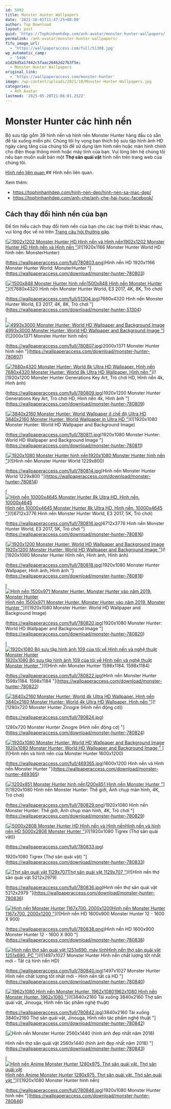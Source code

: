 ```yaml
---
id: 5892
title: Monster Hunter Wallpapers
date: '2021-10-01T11:47:25+00:00'
author: Top Download
layout: post
guid: 'https://Tophinhanhdep.com/anh-avatar/monster-hunter-wallpapers/'
permalink: /anh-avatar/monster-hunter-wallpapers/
fifu_image_url:
  - 'https://wallpaperaccess.com/full/51308.jpg'
wp_automatic_camp:
  - '5496'
a1d26d5a17442c5faac26462d27b3f5e:
  - Monster Hunter Wallpapers
original_link:
  - 'https://wallpaperaccess.com/monster-hunter'
image: /wp-content/uploads/2021/10/Monster-Hunter-Wallpapers.jpg
categories:
  - Ảnh Avatar
lastmod: '2025-05-20T21:06:01.252Z'
---
```

# Monster Hunter các hình nền

Bộ sưu tập gồm 39 hình nền và hình nền Monster Hunter hàng đầu có sẵn để tải xuống miễn phí. Chúng tôi hy vọng bạn thích bộ sưu tập hình ảnh HD ngày càng tăng của chúng tôi để sử dụng làm hình nền hoặc màn hình chính cho điện thoại thông minh hoặc máy tính của bạn. Vui lòng liên hệ chúng tôi nếu bạn muốn xuất bản một **Thợ săn quái vật** hình nền trên trang web của chúng tôi.

[Hình nền liên quan ](#related) ## Hình nền liên quan.

   
 Xem thêm:

   
- <https://tophinhanhdep.com/hinh-nen-dep/hinh-nen-sa-mac-dep/>
- <https://tophinhanhdep.com/anh-che/anh-che-hai-huoc-facebook/>

## Cách thay đổi hình nền của bạn

Để tìm hiểu cách thay đổi hình nền của bạn cho các loại thiết bị khác nhau, vui lòng đọc về nó trên [Trang câu hỏi thường gặp](https://tophinhanhdep.com/faq/).

  
[[![1902x1202 Monster Hunter HD Hình nền và Hình nền](https://wallpaperaccess.com/full/51308.jpg)1902x1202 Monster Hunter HD Hình nền và Hình nền "](https://wallpaperaccess.com/download/monster-hunter-51308)](![1920x1166 Monster Hunter World HD hình nền: MonsterHunter)

(https://wallpaperaccess.com/full/780803.png)Hình nền HD 1920x1166 Monster Hunter World: MonsterHunter "](https://wallpaperaccess.com/download/monster-hunter-780803)

[[![1500x848 Monster Hunter hình nền](https://wallpaperaccess.com/full/780804.jpg)1500x848 Hình nền Monster Hunter "](https://wallpaperaccess.com/download/monster-hunter-780804)](![7680x4320 Hình nền Monster Hunter World, E3 2017, 4K, 8K, Trò chơi)

(https://wallpaperaccess.com/full/51304.jpg)7680x4320 Hình nền Monster Hunter World, E3 2017, 4K, 8K, Trò chơi "](https://wallpaperaccess.com/download/monster-hunter-51304)

[[![4993x3000 Monster Hunter: World HD Wallpaper and Background Image](https://wallpaperaccess.com/full/780806.jpg)4993x3000 Monster Hunter: World HD Wallpaper and Background Image "](https://wallpaperaccess.com/download/monster-hunter-780806)](![2000x1371 Monster Hunter hình nền)

(https://wallpaperaccess.com/full/780807.jpg)2000x1371 Monster Hunter hình nền "](https://wallpaperaccess.com/download/monster-hunter-780807)

[[![7680x4320 Monster Hunter: World 8k Ultra HD Wallpaper.  Hình nền](https://wallpaperaccess.com/full/780808.jpg)7680x4320 Monster Hunter: World 8k Ultra HD Wallpaper. Hình nền "](https://wallpaperaccess.com/download/monster-hunter-780808)](![1920x1200 Monster Hunter Generations Key Art, Trò chơi HD, Hình nền 4k, Hình ảnh)

(https://wallpaperaccess.com/full/780809.jpg)1920x1200 Monster Hunter Generations Key Art, Trò chơi HD, Hình nền 4k, Hình ảnh "](https://wallpaperaccess.com/download/monster-hunter-780809)

[[![3840x2160 Monster Hunter: World Wallpaper ở chế độ Ultra HD](https://wallpaperaccess.com/full/780810.jpg)3840x2160 Monster Hunter: World Wallpaper in Ultra HD "](https://wallpaperaccess.com/download/monster-hunter-780810)](![1920x1080 Monster Hunter: World HD Wallpaper and Background Image)

(https://wallpaperaccess.com/full/780811.jpg)1920x1080 Monster Hunter: World HD Wallpaper and Background Image "](https://wallpaperaccess.com/download/monster-hunter-780811)

[[![1920x1080 Monster Hunter hình nền](https://wallpaperaccess.com/full/780813.jpg)1920x1080 Monster Hunter hình nền "](https://wallpaperaccess.com/download/monster-hunter-780813)](![Hình nền Monster Hunter World 1229x800)

(https://wallpaperaccess.com/full/780814.jpg)Hình nền Monster Hunter World 1229x800 "](https://wallpaperaccess.com/download/monster-hunter-780814)

[[![Hình nền 10000x4645 Monster Hunter 8k Ultra HD.  Hình nền.  10000x4645](https://wallpaperaccess.com/full/51307.jpg)Hình nền 10000x4645 Monster Hunter 8k Ultra HD. Hình nền. 10000x4645 "](https://wallpaperaccess.com/download/monster-hunter-51307)](![6712x3776 Hình nền Monster Hunter World, E3 2017, 5K, Trò chơi)

(https://wallpaperaccess.com/full/780816.jpg)6712x3776 Hình nền Monster Hunter World, E3 2017, 5K, Trò chơi "](https://wallpaperaccess.com/download/monster-hunter-780816)

[[![1920x1200 Monster Hunter: World HD Wallpaper and Background Image](https://wallpaperaccess.com/full/780817.jpg)1920x1200 Monster Hunter: World HD Wallpaper and Background Image "](https://wallpaperaccess.com/download/monster-hunter-780817)](![1920x1080 Monster Hunter Hình nền, Hình ảnh, Hình ảnh)

(https://wallpaperaccess.com/full/780818.jpg)1920x1080 Monster Hunter Wallpaper, Hình ảnh, Hình ảnh "](https://wallpaperaccess.com/download/monster-hunter-780818)

[[![Hình nền 1500x971 Monster Hunter.  Monster Hunter vào năm 2019. Monster Hunter](https://wallpaperaccess.com/full/780819.jpg)Hình nền 1500x971 Monster Hunter. Monster Hunter vào năm 2019. Monster Hunter "](https://wallpaperaccess.com/download/monster-hunter-780819)](![1920x1080 Monster Hunter: World HD Wallpaper and Background Image)

(https://wallpaperaccess.com/full/780820.jpg)1920x1080 Monster Hunter: World HD Wallpaper and Background Image "](https://wallpaperaccess.com/download/monster-hunter-780820)

[[![1920x1080 Bộ sưu tập hình ảnh 109 của tôi về Hình nền và nghệ thuật Monster Hunter](https://wallpaperaccess.com/full/780821.jpg)1920x1080 Bộ sưu tập hình ảnh 109 của tôi về Hình nền và nghệ thuật Monster Hunter "](https://wallpaperaccess.com/download/monster-hunter-780821)](![Hình nền Monster Hunter 1598x1184.  1598x1184)

(https://wallpaperaccess.com/full/780822.jpg)Hình nền Monster Hunter 1598x1184. 1598x1184 "](https://wallpaperaccess.com/download/monster-hunter-780822)

[[![3840x2160 Monster Hunter: World 4k Ultra HD Wallpaper.  Hình nền](https://wallpaperaccess.com/full/780823.jpg)3840x2160 Monster Hunter: World 4k Ultra HD Wallpaper. Hình nền "](https://wallpaperaccess.com/download/monster-hunter-780823)](![1280x720 Monster Hunter Zinogre (Hình nền động cơ))

(https://wallpaperaccess.com/full/780824.jpg)

1280x720 Monster Hunter Zinogre (Hình nền động cơ) "](https://wallpaperaccess.com/download/monster-hunter-780824)

[[![1920x1080 Monster Hunter: World HD Wallpaper and Background Image](https://wallpaperaccess.com/full/780826.jpg)1920x1080 Monster Hunter: World HD Wallpaper and Background Image " ](https://wallpaperaccess.com/download/monster-hunter-780826)](![Hình nền và hình nền của Monster Hunter 1600x1200)

(https://wallpaperaccess.com/full/469365.jpg)1600x1200 Hình nền và Hình nền Monster Hunter "](https://wallpaperaccess.com/download/monster-hunter-469365)

[[![1200x851 Monster Hunter hình nền](https://wallpaperaccess.com/full/780828.jpg)1200x851 Hình nền Monster Hunter "](https://wallpaperaccess.com/download/monster-hunter-780828)](![1920x1080 Hình nền Monster Hunter: Thế giới, Ảnh chụp màn hình, 4K, Trò chơi)

(https://wallpaperaccess.com/full/780829.png)1920x1080 Hình nền Monster Hunter: Thế giới, Ảnh chụp màn hình, 4K, Trò chơi "](https://wallpaperaccess.com/download/monster-hunter-780829)

[[![5000x2808 Monster Hunter HD Hình nền và Hình nền](https://wallpaperaccess.com/full/780832.jpg)Hình nền và hình nền HD 5000x2808 Monster Hunter "](https://wallpaperaccess.com/download/monster-hunter-780832)](![1920x1080 Tigrex (Thợ săn quái vật))

(https://wallpaperaccess.com/full/780833.jpg)

1920x1080 Tigrex (Thợ săn quái vật) "](https://wallpaperaccess.com/download/monster-hunter-780833)

[[![Thợ săn quái vật 1129x707](https://wallpaperaccess.com/full/780835.jpg)Thợ săn quái vật 1129x707 "](https://wallpaperaccess.com/download/monster-hunter-780835)](![Hình nền thợ săn quái vật 5212x2979)

(https://wallpaperaccess.com/full/780836.jpg)Hình nền thợ săn quái vật 5212x2979 "](https://wallpaperaccess.com/download/monster-hunter-780836)

[[![Hình nền Monster Hunter 1167x700.  2000x1200](https://wallpaperaccess.com/full/780837.jpg)Hình nền Monster Hunter 1167x700. 2000x1200 "](https://wallpaperaccess.com/download/monster-hunter-780837)](![Hình nền HD 1600x900 Monster Hunter 12 - 1600 X 900)

(https://wallpaperaccess.com/full/780838.png)Hình nền HD 1600x900 Monster Hunter 12 - 1600 X 900 "](https://wallpaperaccess.com/download/monster-hunter-780838)

[[![Hình nền thợ săn quái vật 1251x690.  máy tính](https://wallpaperaccess.com/full/780839.jpg)Hình nền thợ săn quái vật 1251x690. PC "](https://wallpaperaccess.com/download/monster-hunter-780839)](![1497x1027 Monster Hunter Hình nền chất lượng tốt nhất mới - Tất cả hình nền HD)

(https://wallpaperaccess.com/full/780840.jpg)1497x1027 Monster Hunter Hình nền chất lượng tốt nhất mới - Hình nền tất cả HD "](https://wallpaperaccess.com/download/monster-hunter-780840)

[[![1962x1080 Hình nền Monster Hunter.  1962x1080](https://wallpaperaccess.com/full/780841.jpg)1962x1080 Hình nền Monster Hunter. 1962x1080 "](https://wallpaperaccess.com/download/monster-hunter-780841)](![3840x2160 Tải xuống 3840x2160 Thợ săn quái vật, Jinouga, Hình nền tác phẩm nghệ thuật)

(https://wallpaperaccess.com/full/780842.jpg)3840x2160 Tải xuống 3840x2160 Thợ săn quái vật, Jinouga, Hình nền tác phẩm nghệ thuật "](https://wallpaperaccess.com/download/monster-hunter-780842)

[![Hình nền Monster Hunter 2560x1440 (hình ảnh đẹp nhất năm 2018)](https://wallpaperaccess.com/full/780843.jpg)

Hình nền thợ săn quái vật 2560x1440 (hình ảnh đẹp nhất năm 2018) "](https://wallpaperaccess.com/download/monster-hunter-780843)

[[![Hình nền Anime Monster Hunter 1280x975.  Thợ săn quái vật.  Thợ săn quái vật](https://wallpaperaccess.com/full/780844.jpg)Hình nền Anime Monster Hunter 1280x975. Thợ săn quái vật. Thợ săn quái vật "](https://wallpaperaccess.com/download/monster-hunter-780844)](![1920x1080 Monster Hunter hình nền)

(https://wallpaperaccess.com/full/780846.jpg)1920x1080 Monster Hunter hình nền "](https://wallpaperaccess.com/download/monster-hunter-780846)
